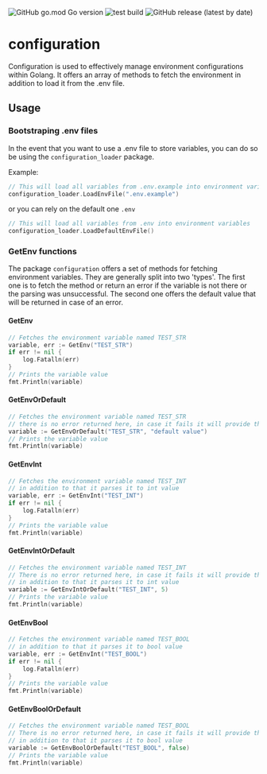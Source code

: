 ![GitHub go.mod Go version](https://img.shields.io/github/go-mod/go-version/pavleprica/configuration)
![test build](https://github.com/pavleprica/configuration/actions/workflows/test.yml/badge.svg)
![GitHub release (latest by date)](https://img.shields.io/github/v/release/pavleprica/configuration)


# configuration
Configuration is used to effectively manage environment configurations within Golang. It offers an array of methods to fetch the environment in addition to load it from the .env file.

## Usage

### Bootstraping .env files

In the event that you want to use a .env file to store variables, you can do so be using the `configuration_loader` package.


Example:
```go
// This will load all variables from .env.example into environment variables 
configuration_loader.LoadEnvFile(".env.example")
```
or you can rely on the default one `.env`
```go
// This will load all variables from .env into environment variables
configuration_loader.LoadDefaultEnvFile()
```

### GetEnv functions

The package `configuration` offers a set of methods for fetching environment variables. They are 
generally split into two 'types'. The first one is to fetch the method or return an error if the variable
is not there or the parsing was unsuccessful. The second one offers the default value that will be returned
in case of an error.

#### GetEnv

```go
// Fetches the environment variable named TEST_STR
variable, err := GetEnv("TEST_STR")
if err != nil {
	log.Fatalln(err)
}
// Prints the variable value
fmt.Println(variable)
```

#### GetEnvOrDefault

```go
// Fetches the environment variable named TEST_STR
// there is no error returned here, in case it fails it will provide the default value
variable := GetEnvOrDefault("TEST_STR", "default value")
// Prints the variable value
fmt.Println(variable)
```

#### GetEnvInt

```go
// Fetches the environment variable named TEST_INT
// in addition to that it parses it to int value
variable, err := GetEnvInt("TEST_INT")
if err != nil {
	log.Fatalln(err)
}
// Prints the variable value
fmt.Println(variable)
```

#### GetEnvIntOrDefault

```go
// Fetches the environment variable named TEST_INT
// There is no error returned here, in case it fails it will provide the default value
// in addition to that it parses it to int value
variable := GetEnvIntOrDefault("TEST_INT", 5)
// Prints the variable value
fmt.Println(variable)
```

#### GetEnvBool

```go
// Fetches the environment variable named TEST_BOOL
// in addition to that it parses it to bool value
variable, err := GetEnvInt("TEST_BOOL")
if err != nil {
	log.Fatalln(err)
}
// Prints the variable value
fmt.Println(variable)
```

#### GetEnvBoolOrDefault

```go
// Fetches the environment variable named TEST_BOOL
// There is no error returned here, in case it fails it will provide the default value
// in addition to that it parses it to bool value
variable := GetEnvBoolOrDefault("TEST_BOOL", false)
// Prints the variable value
fmt.Println(variable)
```